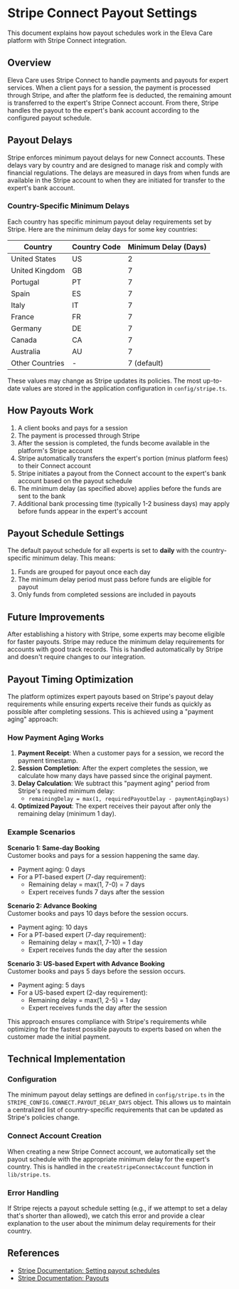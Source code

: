# Stripe Connect Payout Settings

This document explains how payout schedules work in the Eleva Care platform with Stripe Connect integration.

## Overview

Eleva Care uses Stripe Connect to handle payments and payouts for expert services. When a client pays for a session, the payment is processed through Stripe, and after the platform fee is deducted, the remaining amount is transferred to the expert's Stripe Connect account. From there, Stripe handles the payout to the expert's bank account according to the configured payout schedule.

## Payout Delays

Stripe enforces minimum payout delays for new Connect accounts. These delays vary by country and are designed to manage risk and comply with financial regulations. The delays are measured in days from when funds are available in the Stripe account to when they are initiated for transfer to the expert's bank account.

### Country-Specific Minimum Delays

Each country has specific minimum payout delay requirements set by Stripe. Here are the minimum delay days for some key countries:

| Country         | Country Code | Minimum Delay (Days) |
| --------------- | ------------ | -------------------- |
| United States   | US           | 2                    |
| United Kingdom  | GB           | 7                    |
| Portugal        | PT           | 7                    |
| Spain           | ES           | 7                    |
| Italy           | IT           | 7                    |
| France          | FR           | 7                    |
| Germany         | DE           | 7                    |
| Canada          | CA           | 7                    |
| Australia       | AU           | 7                    |
| Other Countries | -            | 7 (default)          |

These values may change as Stripe updates its policies. The most up-to-date values are stored in the application configuration in `config/stripe.ts`.

## How Payouts Work

1. A client books and pays for a session
2. The payment is processed through Stripe
3. After the session is completed, the funds become available in the platform's Stripe account
4. Stripe automatically transfers the expert's portion (minus platform fees) to their Connect account
5. Stripe initiates a payout from the Connect account to the expert's bank account based on the payout schedule
6. The minimum delay (as specified above) applies before the funds are sent to the bank
7. Additional bank processing time (typically 1-2 business days) may apply before funds appear in the expert's account

## Payout Schedule Settings

The default payout schedule for all experts is set to **daily** with the country-specific minimum delay. This means:

1. Funds are grouped for payout once each day
2. The minimum delay period must pass before funds are eligible for payout
3. Only funds from completed sessions are included in payouts

## Future Improvements

After establishing a history with Stripe, some experts may become eligible for faster payouts. Stripe may reduce the minimum delay requirements for accounts with good track records. This is handled automatically by Stripe and doesn't require changes to our integration.

## Payout Timing Optimization

The platform optimizes expert payouts based on Stripe's payout delay requirements while ensuring experts receive their funds as quickly as possible after completing sessions. This is achieved using a "payment aging" approach:

### How Payment Aging Works

1. **Payment Receipt**: When a customer pays for a session, we record the payment timestamp.
2. **Session Completion**: After the expert completes the session, we calculate how many days have passed since the original payment.
3. **Delay Calculation**: We subtract this "payment aging" period from Stripe's required minimum delay:
   - `remainingDelay = max(1, requiredPayoutDelay - paymentAgingDays)`
4. **Optimized Payout**: The expert receives their payout after only the remaining delay (minimum 1 day).

### Example Scenarios

**Scenario 1: Same-day Booking**  
Customer books and pays for a session happening the same day.

- Payment aging: 0 days
- For a PT-based expert (7-day requirement):
  - Remaining delay = max(1, 7-0) = 7 days
  - Expert receives funds 7 days after the session

**Scenario 2: Advance Booking**  
Customer books and pays 10 days before the session occurs.

- Payment aging: 10 days
- For a PT-based expert (7-day requirement):
  - Remaining delay = max(1, 7-10) = 1 day
  - Expert receives funds the day after the session

**Scenario 3: US-based Expert with Advance Booking**  
Customer books and pays 5 days before the session occurs.

- Payment aging: 5 days
- For a US-based expert (2-day requirement):
  - Remaining delay = max(1, 2-5) = 1 day
  - Expert receives funds the day after the session

This approach ensures compliance with Stripe's requirements while optimizing for the fastest possible payouts to experts based on when the customer made the initial payment.

## Technical Implementation

### Configuration

The minimum payout delay settings are defined in `config/stripe.ts` in the `STRIPE_CONFIG.CONNECT.PAYOUT_DELAY_DAYS` object. This allows us to maintain a centralized list of country-specific requirements that can be updated as Stripe's policies change.

### Connect Account Creation

When creating a new Stripe Connect account, we automatically set the payout schedule with the appropriate minimum delay for the expert's country. This is handled in the `createStripeConnectAccount` function in `lib/stripe.ts`.

### Error Handling

If Stripe rejects a payout schedule setting (e.g., if we attempt to set a delay that's shorter than allowed), we catch this error and provide a clear explanation to the user about the minimum delay requirements for their country.

## References

- [Stripe Documentation: Setting payout schedules](https://stripe.com/docs/connect/setting-payout-schedule)
- [Stripe Documentation: Payouts](https://stripe.com/docs/payouts)
